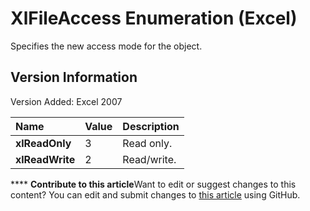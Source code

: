 
# XlFileAccess Enumeration (Excel)

Specifies the new access mode for the object.


## Version Information

Version Added: Excel 2007 



|**Name**|**Value**|**Description**|
|:-----|:-----|:-----|
| **xlReadOnly**|3|Read only.|
| **xlReadWrite**|2|Read/write.|

****   **Contribute to this article**Want to edit or suggest changes to this content? You can edit and submit changes to  [this article](https://github.com/jhershey00/VBA_Excel_Test/OpenXMLCon/articles/7b4a7dc7-11c2-dea9-5e04-dcabe6530ee0.md) using GitHub.

